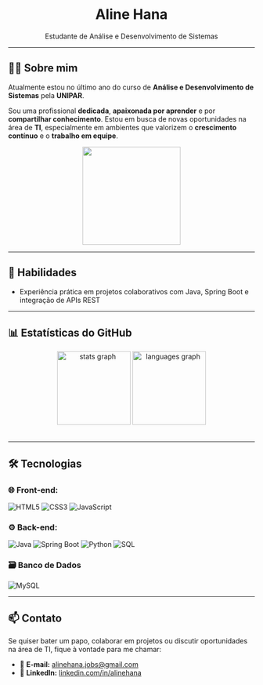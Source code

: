 <h1 align="center">Aline Hana</h1>

<p align="center">
  Estudante de Análise e Desenvolvimento de Sistemas
</p>

---
## 👩‍💻 Sobre mim

Atualmente estou no último ano do curso de **Análise e Desenvolvimento de Sistemas** pela **UNIPAR**.

Sou uma profissional **dedicada**, **apaixonada por aprender** e por **compartilhar conhecimento**. Estou em busca de novas oportunidades na área de **TI**, especialmente em ambientes que valorizem o **crescimento contínuo** e o **trabalho em equipe**.

<div align="center">
  <img height="200" src="https://i.pinimg.com/originals/8c/94/d6/8c94d6aeced22b2db62fd0f2cbb9d989.gif"  />
</div>

---
## 🌟 Habilidades

- Experiência prática em projetos colaborativos com Java, Spring Boot e integração de APIs REST  

---
## 📊 Estatísticas do GitHub
<div align="center">
  <img src="https://github-readme-stats.vercel.app/api?username=alinehana&hide_title=false&hide_rank=false&show_icons=true&include_all_commits=true&count_private=true&disable_animations=false&theme=dracula&locale=en&hide_border=false&order=1" height="150" alt="stats graph"  />
  <img src="https://github-readme-stats.vercel.app/api/top-langs?username=alinehana&locale=en&hide_title=false&layout=compact&card_width=320&langs_count=5&theme=dracula&hide_border=false&order=2" height="150" alt="languages graph"  />
</div>

<br clear="both">

---
## 🛠️ Tecnologias

### 🌐 Front-end:
![HTML5](https://img.shields.io/badge/HTML5-E34F26?style=flat&logo=html5&logoColor=white)
![CSS3](https://img.shields.io/badge/CSS3-1572B6?style=flat&logo=css3&logoColor=white)
![JavaScript](https://img.shields.io/badge/JavaScript-F7DF1E?style=flat&logo=javascript&logoColor=black)

### ⚙️ Back-end:
![Java](https://img.shields.io/badge/Java-ED8B00?style=flat&logo=java&logoColor=white)
![Spring Boot](https://img.shields.io/badge/Spring_Boot-6DB33F?style=flat&logo=spring-boot&logoColor=white)
![Python](https://img.shields.io/badge/Python-3776AB?style=flat&logo=python&logoColor=white)
![SQL](https://img.shields.io/badge/SQL-4479A1?style=flat&logo=postgresql&logoColor=white)

### 🗃️ Banco de Dados  
![MySQL](https://img.shields.io/badge/MySQL-f0ffff?style=flat&logo=mysql&logoColor=005C84)

---
## 📫 Contato
Se quiser bater um papo, colaborar em projetos ou discutir oportunidades na área de TI, fique à vontade para me chamar:

- 📧 **E-mail:** [alinehana.jobs@gmail.com](mailto:alinehana.jobs@gmail.com)
- 💼 **LinkedIn:** [linkedin.com/in/alinehana](https://linkedin.com/in/alinehana)
